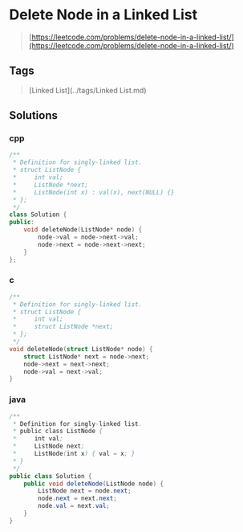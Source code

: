 # Delete Node in a Linked List

> [https://leetcode.com/problems/delete-node-in-a-linked-list/](https://leetcode.com/problems/delete-node-in-a-linked-list/)

## Tags

> [Linked List](../tags/Linked List.md)

## Solutions

### cpp

```cpp
/**
 * Definition for singly-linked list.
 * struct ListNode {
 *     int val;
 *     ListNode *next;
 *     ListNode(int x) : val(x), next(NULL) {}
 * };
 */
class Solution {
public:
    void deleteNode(ListNode* node) {
        node->val = node->next->val;
        node->next = node->next->next;
    }
};
```

### c

```c
/**
 * Definition for singly-linked list.
 * struct ListNode {
 *     int val;
 *     struct ListNode *next;
 * };
 */
void deleteNode(struct ListNode* node) {
    struct ListNode* next = node->next;
    node->next = next->next;
    node->val = next->val;
}
```

### java

```java
/**
 * Definition for singly-linked list.
 * public class ListNode {
 *     int val;
 *     ListNode next;
 *     ListNode(int x) { val = x; }
 * }
 */
public class Solution {
    public void deleteNode(ListNode node) {
        ListNode next = node.next;
        node.next = next.next;
        node.val = next.val;
    }
}
```